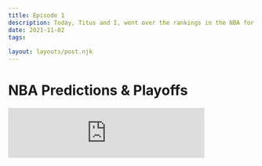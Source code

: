 ```yaml
---
title: Episode 1
description: Today, Titus and I, went over the rankings in the NBA for the East and the West (1-15). We talked about each others rankings and we compared/contrasted our lists if we agreed or disagreed with each other. We then talked about how we think the playoffs will go and who will win the championship for the 2021-2022 season. Next episode will be an NFL episode and we will jump right in to talk about the current NFL.
date: 2021-11-02
tags:
 
layout: layouts/post.njk
---
```

# NBA Predictions & Playoffs

<iframe src="https://anchor.fm/jacksons-micd-up/embed/episodes/NBA-Predictions--Playoffs-e19lfb5/a-a6qk6ch" height="102px" width="400px" frameborder="0" scrolling="no"></iframe>
